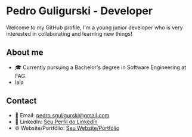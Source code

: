 # Pedro Guligurski - Developer

Welcome to my GitHub profile, I'm a young junior developer who is very interested in collaborating and learning new things!
  
## About me

- 🎓 Currently pursuing a Bachelor's degree in Software Engineering at FAG.
- lala

## Contact

- 📧 Email: pedro.sguligurski@gmail.com
- 💼 LinkedIn: [Seu Perfil do LinkedIn](https://www.linkedin.com/in/seu-usuario)
- 🌐 Website/Portfólio: [Seu Website/Portfólio](https://www.seuportfolio.com)


<!---
pedroguligurski/pedroguligurski is a ✨ special ✨ repository because its `README.md` (this file) appears on your GitHub profile.
You can click the Preview link to take a look at your changes.
--->
